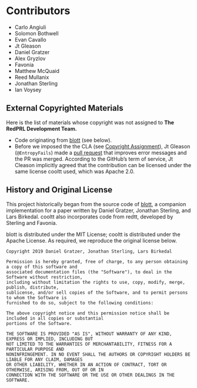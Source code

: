 # Contributors

- Carlo Angiuli
- Solomon Bothwell
- Evan Cavallo
- Jt Gleason
- Daniel Gratzer
- Alex Gryzlov
- Favonia
- Matthew McQuaid
- Reed Mullanix
- Jonathan Sterling
- Ian Voysey

## External Copyrighted Materials

Here is the list of materials whose copyright was not assigned to **The RedPRL Development Team.**

- Code originating from [blott](https://github.com/jozefg/blott/) (see below).
- Before we imposed the the CLA (see [Copyright Assignment](CONTRIBUTING.md)), Jt Gleason (`@EntropyFails`) made a [pull request](https://github.com/RedPRL/cooltt/pull/166) that improves error messages and the PR was merged. According to the GitHub’s term of service, Jt Cleason implicitly agreed that the contribution can be licensed under the same license cooltt used, which was Apache 2.0.

## History and Original License

This project historically began from the source code of
[blott](https://github.com/jozefg/blott/), a companion implementation for a
paper written by Daniel Gratzer, Jonathan Sterling, and Lars Birkedal. cooltt
also incorporates code from redtt, developed by Sterling and Favonia.

blott is distributed under the MIT License; cooltt is distributed under the
Apache License. As required, we reproduce the original license below.

```
Copyright 2019 Daniel Gratzer, Jonathan Sterling, Lars Birkedal

Permission is hereby granted, free of charge, to any person obtaining a copy of this software and
associated documentation files (the "Software"), to deal in the Software without restriction,
including without limitation the rights to use, copy, modify, merge, publish, distribute,
sublicense, and/or sell copies of the Software, and to permit persons to whom the Software is
furnished to do so, subject to the following conditions:

The above copyright notice and this permission notice shall be included in all copies or substantial
portions of the Software.

THE SOFTWARE IS PROVIDED "AS IS", WITHOUT WARRANTY OF ANY KIND, EXPRESS OR IMPLIED, INCLUDING BUT
NOT LIMITED TO THE WARRANTIES OF MERCHANTABILITY, FITNESS FOR A PARTICULAR PURPOSE AND
NONINFRINGEMENT. IN NO EVENT SHALL THE AUTHORS OR COPYRIGHT HOLDERS BE LIABLE FOR ANY CLAIM, DAMAGES
OR OTHER LIABILITY, WHETHER IN AN ACTION OF CONTRACT, TORT OR OTHERWISE, ARISING FROM, OUT OF OR IN
CONNECTION WITH THE SOFTWARE OR THE USE OR OTHER DEALINGS IN THE SOFTWARE.
```
